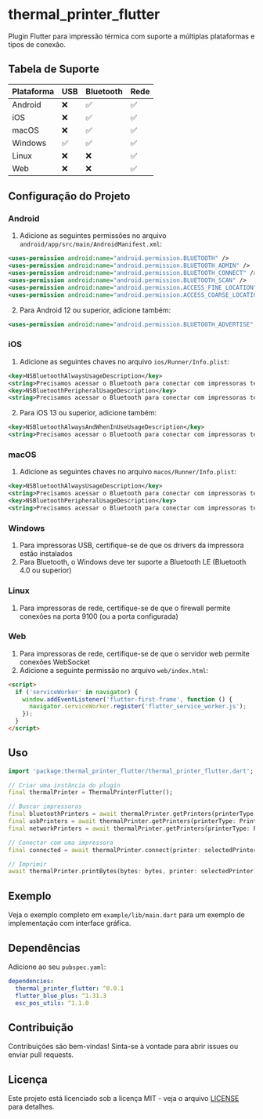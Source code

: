 # thermal_printer_flutter

Plugin Flutter para impressão térmica com suporte a múltiplas plataformas e tipos de conexão.

## Tabela de Suporte

| Plataforma | USB | Bluetooth | Rede |
|------------|-----|-----------|------|
| Android    | ❌  | ✅        | ✅   |
| iOS        | ❌  | ✅        | ✅   |
| macOS      | ❌  | ✅        | ✅   |
| Windows    | ✅  | ✅        | ✅   |
| Linux      | ❌  | ❌        | ✅   |
| Web        | ❌  | ❌        | ✅   |

## Configuração do Projeto

### Android

1. Adicione as seguintes permissões no arquivo `android/app/src/main/AndroidManifest.xml`:

```xml
<uses-permission android:name="android.permission.BLUETOOTH" />
<uses-permission android:name="android.permission.BLUETOOTH_ADMIN" />
<uses-permission android:name="android.permission.BLUETOOTH_CONNECT" />
<uses-permission android:name="android.permission.BLUETOOTH_SCAN" />
<uses-permission android:name="android.permission.ACCESS_FINE_LOCATION" />
<uses-permission android:name="android.permission.ACCESS_COARSE_LOCATION" />
```

2. Para Android 12 ou superior, adicione também:

```xml
<uses-permission android:name="android.permission.BLUETOOTH_ADVERTISE" />
```

### iOS

1. Adicione as seguintes chaves no arquivo `ios/Runner/Info.plist`:

```xml
<key>NSBluetoothAlwaysUsageDescription</key>
<string>Precisamos acessar o Bluetooth para conectar com impressoras térmicas</string>
<key>NSBluetoothPeripheralUsageDescription</key>
<string>Precisamos acessar o Bluetooth para conectar com impressoras térmicas</string>
```

2. Para iOS 13 ou superior, adicione também:

```xml
<key>NSBluetoothAlwaysAndWhenInUseUsageDescription</key>
<string>Precisamos acessar o Bluetooth para conectar com impressoras térmicas</string>
```

### macOS

1. Adicione as seguintes chaves no arquivo `macos/Runner/Info.plist`:

```xml
<key>NSBluetoothAlwaysUsageDescription</key>
<string>Precisamos acessar o Bluetooth para conectar com impressoras térmicas</string>
<key>NSBluetoothPeripheralUsageDescription</key>
<string>Precisamos acessar o Bluetooth para conectar com impressoras térmicas</string>
```

### Windows

1. Para impressoras USB, certifique-se de que os drivers da impressora estão instalados
2. Para Bluetooth, o Windows deve ter suporte a Bluetooth LE (Bluetooth 4.0 ou superior)

### Linux

1. Para impressoras de rede, certifique-se de que o firewall permite conexões na porta 9100 (ou a porta configurada)

### Web

1. Para impressoras de rede, certifique-se de que o servidor web permite conexões WebSocket
2. Adicione a seguinte permissão no arquivo `web/index.html`:

```html
<script>
  if ('serviceWorker' in navigator) {
    window.addEventListener('flutter-first-frame', function () {
      navigator.serviceWorker.register('flutter_service_worker.js');
    });
  }
</script>
```

## Uso

```dart
import 'package:thermal_printer_flutter/thermal_printer_flutter.dart';

// Criar uma instância do plugin
final thermalPrinter = ThermalPrinterFlutter();

// Buscar impressoras
final bluetoothPrinters = await thermalPrinter.getPrinters(printerType: PrinterType.bluethoot);
final usbPrinters = await thermalPrinter.getPrinters(printerType: PrinterType.usb);
final networkPrinters = await thermalPrinter.getPrinters(printerType: PrinterType.network);

// Conectar com uma impressora
final connected = await thermalPrinter.connect(printer: selectedPrinter);

// Imprimir
await thermalPrinter.printBytes(bytes: bytes, printer: selectedPrinter);
```

## Exemplo

Veja o exemplo completo em `example/lib/main.dart` para um exemplo de implementação com interface gráfica.

## Dependências

Adicione ao seu `pubspec.yaml`:

```yaml
dependencies:
  thermal_printer_flutter: ^0.0.1
  flutter_blue_plus: ^1.31.3
  esc_pos_utils: ^1.1.0
```

## Contribuição

Contribuições são bem-vindas! Sinta-se à vontade para abrir issues ou enviar pull requests.

## Licença

Este projeto está licenciado sob a licença MIT - veja o arquivo [LICENSE](LICENSE) para detalhes.